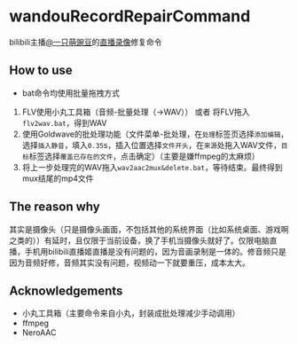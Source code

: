 # wandouRecordRepairCommand
bilibili主播[@一只萌豌豆](https://space.bilibili.com/10867865)的[直播](https://live.bilibili.com/1123)[录像](https://space.bilibili.com/28608788/search/video?keyword=%E4%B8%80%E5%8F%AA%E8%90%8C%E8%B1%8C%E8%B1%86)修复命令

## How to use
* bat命令均使用批量拖拽方式
1. FLV使用小丸工具箱（音频-批量处理（->WAV）） 或者 将FLV拖入`flv2wav.bat`，得到WAV
2. 使用Goldwave的批处理功能（文件菜单-批处理，在`处理`标签页选择`添加编辑`，选择`插入静音`，填入`0.35`s，插入位置选择`文件开头`，在`来源`处拖入WAV文件，`目标`标签选择`覆盖已存在的文件`，点击确定）（主要是嫌ffmpeg的太麻烦）
3. 将上一步处理完的WAV拖入`wav2aac2mux&delete.bat`，等待结束。最终得到mux结尾的mp4文件

## The reason why
其实是摄像头（只是摄像头画面，不包括其他的系统界面（比如系统桌面、游戏啊之类的））有延时，且仅限于当前设备，换了手机当摄像头就好了。仅限电脑直播，手机用bilibili直播姬直播是没有问题的，因为音画录制是一体的。修音频只是因为音频好修，音频其实没有问题，视频动一下就要重压，成本太大。

## Acknowledgements
- 小丸工具箱（主要命令来自小丸，封装成批处理减少手动调用）
- ffmpeg
- NeroAAC
